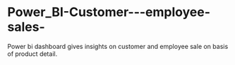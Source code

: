 # Power_BI-Customer---employee-sales-
Power bi dashboard gives insights on customer and employee sale on basis of product detail.
